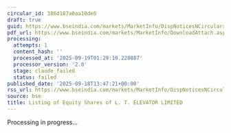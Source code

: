 ```yaml
---
circular_id: 386d187a0aa10de6
draft: true
guid: https://www.bseindia.com/markets/MarketInfo/DispNoticesNCirculars.aspx?Noticeid={B3872F6A-C621-4740-8CD1-01047C39ACFF}&noticeno=20250918-48&dt=09/18/2025&icount=48&totcount=63&flag=0
pdf_url: https://www.bseindia.com/markets/MarketInfo/DownloadAttach.aspx?id=20250918-48&attachedId=c34522ac-d755-431a-95c8-0ca6fe471b8d
processing:
  attempts: 1
  content_hash: ''
  processed_at: '2025-09-19T01:29:10.228887'
  processor_version: '2.0'
  stage: claude_failed
  status: failed
published_date: '2025-09-18T13:47:21+00:00'
rss_url: https://www.bseindia.com/markets/MarketInfo/DispNoticesNCirculars.aspx?Noticeid={B3872F6A-C621-4740-8CD1-01047C39ACFF}&noticeno=20250918-48&dt=09/18/2025&icount=48&totcount=63&flag=0
source: bse
title: Listing of Equity Shares of L. T. ELEVATOR LIMITED
---
```


Processing in progress...